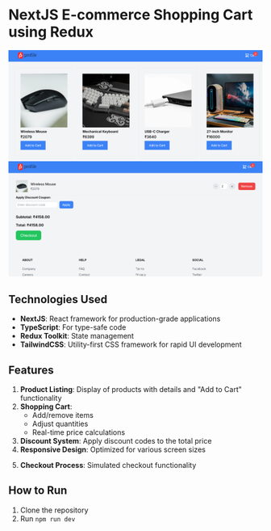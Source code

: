 # NextJS E-commerce Shopping Cart using Redux

![alt text](/assests/image.png)
![alt text](/assests/image-1.png)

## Technologies Used

- **NextJS**: React framework for production-grade applications
- **TypeScript**: For type-safe code
- **Redux Toolkit**: State management
- **TailwindCSS**: Utility-first CSS framework for rapid UI development
<!-- - **Next-Auth**: Authentication solution for NextJS applications -->

## Features

1. **Product Listing**: Display of products with details and "Add to Cart" functionality
2. **Shopping Cart**:
   - Add/remove items
   - Adjust quantities
   - Real-time price calculations
3. **Discount System**: Apply discount codes to the total price
4. **Responsive Design**: Optimized for various screen sizes
<!-- 5. **User Authentication**: Persistent cart storage for logged-in users -->
5. **Checkout Process**: Simulated checkout functionality

## How to Run

1. Clone the repository
2. Run `npm run dev`

